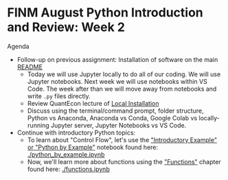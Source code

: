 FINM August Python Introduction and Review: Week 2
==================================================

Agenda

  - Follow-up on previous assignment: Installation of software on the main [README](https://github.com/jmbejara/finm-python-crash-course/blob/main/README.md)
    - Today we will use Jupyter locally to do all of our coding. We will use Jupyter notebooks. Next week we will use notebooks within VS Code. The week after than we will move away from notebooks and write `.py` files directly.
    - Review QuantEcon lecture of [Local Installation](https://datascience.quantecon.org/introduction/local_install.html)
    - Discuss using the terminal/command prompt, folder structure, Python vs Anaconda, Anaconda vs Conda, Google Colab vs locally-running Jupyter server, Jupyter Notebooks vs VS Code.
  - Continue with introductory Python topics:
    - To learn about "Control Flow", let's use the ["Introductory Example" or "Python by Example"](https://python-programming.quantecon.org/python_by_example.html) notebook found here: [./python_by_example.ipynb](./python_by_example.ipynb)
    - Now, we'll learn more about functions using the ["Functions"](https://datascience.quantecon.org/python_fundamentals/functions.html) chapter found here: [./functions.ipynb](./functions.ipynb)
